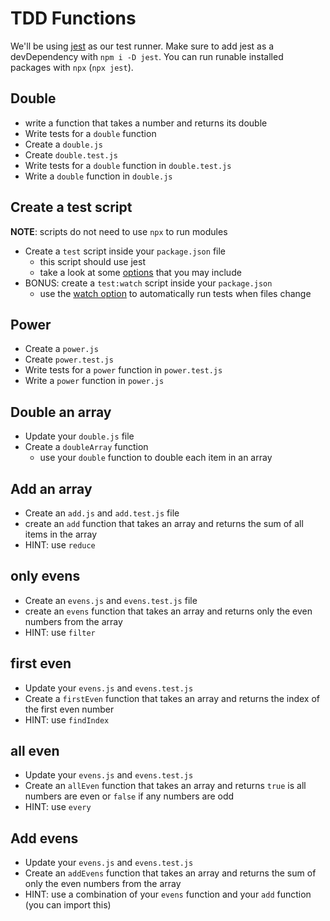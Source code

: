 # TDD Functions

We'll be using [jest](https://jestjs.io/) as our test runner.
Make sure to add jest as a devDependency with `npm i -D jest`.
You can run runable installed packages with `npx` (`npx jest`).

## Double

* write a function that takes a number and returns its double 
* Write tests for a `double` function
* Create a `double.js`
* Create `double.test.js`
* Write tests for a `double` function in `double.test.js`
* Write a `double` function in `double.js`

## Create a test script

**NOTE**: scripts do not need to use `npx` to run modules

* Create a `test` script inside your `package.json` file
  * this script should use jest
  * take a look at some [options](https://jestjs.io/docs/en/cli#options)
    that you may include
* BONUS: create a `test:watch` script inside your `package.json`
  * use the [watch option](https://jestjs.io/docs/en/cli#watch)
    to automatically run tests when files change

## Power

* Create a `power.js`
* Create `power.test.js`
* Write tests for a `power` function in `power.test.js`
* Write a `power` function in `power.js`

## Double an array

* Update your `double.js` file
* Create a `doubleArray` function
  * use your `double` function to double each item in an array

## Add an array

* Create an `add.js` and `add.test.js` file
* create an `add` function that takes an array
  and returns the sum of all items in the array
* HINT: use `reduce`

## only evens

* Create an `evens.js` and `evens.test.js` file
* create an `evens` function that takes an array
  and returns only the even numbers from the array
* HINT: use `filter`

## first even

* Update your `evens.js` and `evens.test.js`
* Create a `firstEven` function that takes an
  array and returns the index of the first
  even number
* HINT: use `findIndex`

## all even

* Update your `evens.js` and `evens.test.js`
* Create an `allEven` function that takes an
  array and returns `true` is all numbers
  are even or `false` if any numbers are odd
* HINT: use `every`

## Add evens

* Update your `evens.js` and `evens.test.js`
* Create an `addEvens` function that takes an
  array and returns the sum of only the even
  numbers from the array
* HINT: use a combination of your `evens` function
  and your `add` function (you can import this)
